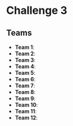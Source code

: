 # Challenge 3

## Teams

 * __Team 1__:
 * __Team 2__:
 * __Team 3__:
 * __Team 4__:
 * __Team 5__:
 * __Team 6__:
 * __Team 7__:
 * __Team 8__:
 * __Team 9__:
 * __Team 10__:
 * __Team 11__:
 * __Team 12__:
